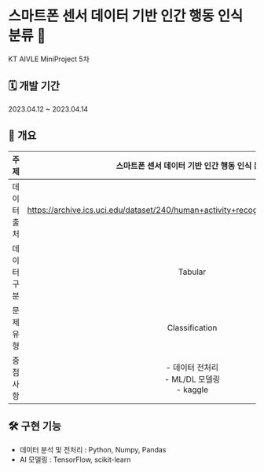 # 스마트폰 센서 데이터 기반 인간 행동 인식 분류 📱

KT AIVLE MiniProject 5차

## **🗓 개발 기간**

2023.04.12 ~ 2023.04.14

## **📑 개요**
|주제|스마트폰 센서 데이터 기반 인간 행동 인식 분류|
|:---:|:---:|
|데이터 출처|https://archive.ics.uci.edu/dataset/240/human+activity+recognition+using+smartphones|
|데이터 구분|Tabular|
|문제 유형|Classification|
|중점 사항|- 데이터 전처리 <br> - ML/DL 모델링 <br> - kaggle|

## **🛠 구현 기능**
- 데이터 분석 및 전처리 : Python, Numpy, Pandas
- AI 모델링 : TensorFlow, scikit-learn
